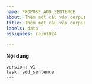 ```yaml
---
name: PROPOSE_ADD_SENTENCE
about: Thêm một câu vào corpus
title: Thêm một câu vào corpus
labels: data
assignees: rain1024

---
```


**Nội dung**

```
version: v1
task: add_sentence
---

```
